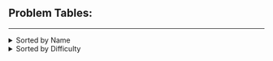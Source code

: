 ## Problem Tables:
***
<details><summary>Sorted by Name</summary>

| Problem | Difficulty | Language(s) |
| --- | --- | --- |
| [Autori](https://open.kattis.com/problems/autori) | 1.3 | [C++](https://github.com/JHansen2000/Kattis-Problems/blob/main/C%2B%2B/Autori/autori.cpp) |
| [Bela](https://open.kattis.com/problems/bela) | 1.4 | [C++](https://github.com/JHansen2000/Kattis-Problems/blob/main/C%2B%2B/Bela/bela.cpp) |
| [Betting](https://open.kattis.com/problems/betting) | 1.3 | [C++](https://github.com/JHansen2000/Kattis-Problems/blob/main/C%2B%2B/Betting/betting.cpp) |
| [Bijele](https://open.kattis.com/problems/bijele) | 1.4 | [C++](https://github.com/JHansen2000/Kattis-Problems/blob/main/C%2B%2B/Bijele/bijele.cpp) |
| [Cold-puter Science](https://open.kattis.com/problems/cold) | 1.4 | [C++](https://github.com/JHansen2000/Kattis-Problems/blob/main/C%2B%2B/Cold-puter%20Science/cold.cpp) |
| [Digit Swap](https://open.kattis.com/problems/digitswap) | 1.3 | [C++](https://github.com/JHansen2000/Kattis-Problems/blob/main/C%2B%2B/Digit%20Swap/digitswap.cpp) |
| [Echo Echo Echo](https://open.kattis.com/problems/echoechoecho) | 1.3 | [C++](https://github.com/JHansen2000/Kattis-Problems/blob/main/C%2B%2B/Echo%20Echo%20Echo/echoechoecho.cpp) |
| [Electrical Outlets](https://open.kattis.com/problems/electricaloutlets) | 1.4 | [C++](https://github.com/JHansen2000/Kattis-Problems/blob/main/C%2B%2B/Electrical%20Outlets/electricaloutlets.cpp) |
| [FYI](https://open.kattis.com/problems/fyi) | 1.3 | [C++](https://github.com/JHansen2000/Kattis-Problems/blob/main/C%2B%2B/FYI/fyi.cpp) |
| [Finding An A](https://open.kattis.com/problems/findingana) | 1.3 | [C++](https://github.com/JHansen2000/Kattis-Problems/blob/main/C%2B%2B/Finding%20An%20A/findingana.cpp) |
| [Greetings!](https://open.kattis.com/problems/greetings2) | 1.3 | [C++](https://github.com/JHansen2000/Kattis-Problems/blob/main/C%2B%2B/Greetings!/greetings2.cpp) |
| [Jack-](https://open.kattis.com/problems/jackolanternjuxtaposition) | 1.3 | [C++](https://github.com/JHansen2000/Kattis-Problems/blob/main/C%2B%2B/Jack-/jackolanternjuxtaposition.cpp) |
| [Janitor Troubles](https://open.kattis.com/problems/janitortroubles) | 1.5 | [C++](https://github.com/JHansen2000/Kattis-Problems/blob/main/C%2B%2B/Janitor%20Troubles/janitortroubles.cpp) |
| [Jumbo Javelin](https://open.kattis.com/problems/jumbojavelin) | 1.3 | [C++](https://github.com/JHansen2000/Kattis-Problems/blob/main/C%2B%2B/Jumbo%20Javelin/jumbojavelin.cpp) |
| [Knight Packing](https://open.kattis.com/problems/knightpacking) | 1.3 | [C++](https://github.com/JHansen2000/Kattis-Problems/blob/main/C%2B%2B/Knight%20Packing/knightpacking.cpp) |
| [Knot Knowledge](https://open.kattis.com/problems/knotknowledge) | 1.4 | [C++](https://github.com/JHansen2000/Kattis-Problems/blob/main/C%2B%2B/Knot%20Knowledge/knotknowledge.cpp) |
| [Magic Trick](https://open.kattis.com/problems/magictrick) | 1.4 | [C++](https://github.com/JHansen2000/Kattis-Problems/blob/main/C%2B%2B/Magic%20Trick/magictrick.cpp) |
| [N-sum](https://open.kattis.com/problems/nsum) | 1.4 | [C++](https://github.com/JHansen2000/Kattis-Problems/blob/main/C%2B%2B/N-sum/nsum.cpp) |
| [Nasty Hacks](https://open.kattis.com/problems/nastyhacks) | 1.4 | [C++](https://github.com/JHansen2000/Kattis-Problems/blob/main/C%2B%2B/Nasty%20Hacks/nastyhacks.cpp) |
| [Odd Echo](https://open.kattis.com/problems/oddecho) | 1.3 | [C++](https://github.com/JHansen2000/Kattis-Problems/blob/main/C%2B%2B/Odd%20Echo/oddecho.cpp) |
| [Oddities](https://open.kattis.com/problems/oddities) | 1.4 | [C++](https://github.com/JHansen2000/Kattis-Problems/blob/main/C%2B%2B/Oddities/oddities.cpp) |
| [Pet](https://open.kattis.com/problems/pet) | 1.4 | [C++](https://github.com/JHansen2000/Kattis-Problems/blob/main/C%2B%2B/Pet/pet.cpp) |
| [Planina](https://open.kattis.com/problems/planina) | 1.4 | [C++](https://github.com/JHansen2000/Kattis-Problems/blob/main/C%2B%2B/Planina/planina.cpp) |
| [Pokechat](https://open.kattis.com/problems/pokechat) | 1.4 | [C++](https://github.com/JHansen2000/Kattis-Problems/blob/main/C%2B%2B/Pokechat/pokechat.cpp) |
| [Pot](https://open.kattis.com/problems/pot) | 1.5 | [C++](https://github.com/JHansen2000/Kattis-Problems/blob/main/C%2B%2B/Pot/pot.cpp) |
| [Quadrant Selection](https://open.kattis.com/problems/quadrant) | 1.3 | [C++](https://github.com/JHansen2000/Kattis-Problems/blob/main/C%2B%2B/Quadrant%20Selection/quadrant.cpp) |
| [Quality-Adjusted Life-Year](https://open.kattis.com/problems/qaly) | 1.4 | [C++](https://github.com/JHansen2000/Kattis-Problems/blob/main/C%2B%2B/Quality-Adjusted%20Life-Year/qaly.cpp) |
| [R2](https://open.kattis.com/problems/r2) | 1.4 | [C++](https://github.com/JHansen2000/Kattis-Problems/blob/main/C%2B%2B/R2/r2.cpp) |
| [Rating Problems](https://open.kattis.com/problems/ratingproblems) | 1.4 | [C++](https://github.com/JHansen2000/Kattis-Problems/blob/main/C%2B%2B/Rating%20Problems/ratingproblems.cpp) |
| [Shattered Cake](https://open.kattis.com/problems/shatteredcake) | 1.4 | [C++](https://github.com/JHansen2000/Kattis-Problems/blob/main/C%2B%2B/Shattered%20Cake/shatteredcake.cpp) |
| [Sibice](https://open.kattis.com/problems/sibice) | 1.5 | [C++](https://github.com/JHansen2000/Kattis-Problems/blob/main/C%2B%2B/Sibice/sibice.cpp) |
| [Solving for Carrots](https://open.kattis.com/problems/carrots) | 1.4 | [C++](https://github.com/JHansen2000/Kattis-Problems/blob/main/C%2B%2B/Solving%20for%20Carrots/carrots.cpp) |
| [Sort Two Numbers](https://open.kattis.com/problems/sorttwonumbers) | 1.4 | [C++](https://github.com/JHansen2000/Kattis-Problems/blob/main/C%2B%2B/Sort%20Two%20Numbers/sorttwonumbers.cpp) |
| [Stuck In A Time Loop](https://open.kattis.com/problems/timeloop) | 1.3 | [C++](https://github.com/JHansen2000/Kattis-Problems/blob/main/C%2B%2B/Stuck%20In%20A%20Time%20Loop/timeloop.cpp) |
| [Take Two Stones](https://open.kattis.com/problems/twostones) | 1.4 | [C++](https://github.com/JHansen2000/Kattis-Problems/blob/main/C%2B%2B/Take%20Two%20Stones/twostones.cpp) |
| [Tarifa](https://open.kattis.com/problems/tarifa) | 1.5 | [C++](https://github.com/JHansen2000/Kattis-Problems/blob/main/C%2B%2B/Tarifa/tarifa.cpp) |
| [Triangle Area](https://open.kattis.com/problems/triarea) | 1.4 | [C++](https://github.com/JHansen2000/Kattis-Problems/blob/main/C%2B%2B/Triangle%20Area/triarea.cpp) |
| [Two-sum](https://open.kattis.com/problems/twosum) | 1.4 | [C++](https://github.com/JHansen2000/Kattis-Problems/blob/main/C%2B%2B/Two-sum/twosum.cpp) |
| [Which is Greater?](https://open.kattis.com/problems/whichisgreater) | 1.4 | [C++](https://github.com/JHansen2000/Kattis-Problems/blob/main/C%2B%2B/Which%20is%20Greater?/whichisgreater.cpp) |
</details>

<details><summary>Sorted by Difficulty</summary>

| Problem | Difficulty | Language(s) |
| --- | --- | --- |
| [Betting](https://open.kattis.com/problems/betting) | 1.3 | [C++](https://github.com/JHansen2000/Kattis-Problems/blob/main/C%2B%2B/Betting/betting.cpp) |
| [Jumbo Javelin](https://open.kattis.com/problems/jumbojavelin) | 1.3 | [C++](https://github.com/JHansen2000/Kattis-Problems/blob/main/C%2B%2B/Jumbo%20Javelin/jumbojavelin.cpp) |
| [Knight Packing](https://open.kattis.com/problems/knightpacking) | 1.3 | [C++](https://github.com/JHansen2000/Kattis-Problems/blob/main/C%2B%2B/Knight%20Packing/knightpacking.cpp) |
| [Stuck In A Time Loop](https://open.kattis.com/problems/timeloop) | 1.3 | [C++](https://github.com/JHansen2000/Kattis-Problems/blob/main/C%2B%2B/Stuck%20In%20A%20Time%20Loop/timeloop.cpp) |
| [Quadrant Selection](https://open.kattis.com/problems/quadrant) | 1.3 | [C++](https://github.com/JHansen2000/Kattis-Problems/blob/main/C%2B%2B/Quadrant%20Selection/quadrant.cpp) |
| [Finding An A](https://open.kattis.com/problems/findingana) | 1.3 | [C++](https://github.com/JHansen2000/Kattis-Problems/blob/main/C%2B%2B/Finding%20An%20A/findingana.cpp) |
| [Digit Swap](https://open.kattis.com/problems/digitswap) | 1.3 | [C++](https://github.com/JHansen2000/Kattis-Problems/blob/main/C%2B%2B/Digit%20Swap/digitswap.cpp) |
| [Echo Echo Echo](https://open.kattis.com/problems/echoechoecho) | 1.3 | [C++](https://github.com/JHansen2000/Kattis-Problems/blob/main/C%2B%2B/Echo%20Echo%20Echo/echoechoecho.cpp) |
| [Autori](https://open.kattis.com/problems/autori) | 1.3 | [C++](https://github.com/JHansen2000/Kattis-Problems/blob/main/C%2B%2B/Autori/autori.cpp) |
| [Greetings!](https://open.kattis.com/problems/greetings2) | 1.3 | [C++](https://github.com/JHansen2000/Kattis-Problems/blob/main/C%2B%2B/Greetings!/greetings2.cpp) |
| [Jack-](https://open.kattis.com/problems/jackolanternjuxtaposition) | 1.3 | [C++](https://github.com/JHansen2000/Kattis-Problems/blob/main/C%2B%2B/Jack-/jackolanternjuxtaposition.cpp) |
| [Odd Echo](https://open.kattis.com/problems/oddecho) | 1.3 | [C++](https://github.com/JHansen2000/Kattis-Problems/blob/main/C%2B%2B/Odd%20Echo/oddecho.cpp) |
| [FYI](https://open.kattis.com/problems/fyi) | 1.3 | [C++](https://github.com/JHansen2000/Kattis-Problems/blob/main/C%2B%2B/FYI/fyi.cpp) |
| [N-sum](https://open.kattis.com/problems/nsum) | 1.4 | [C++](https://github.com/JHansen2000/Kattis-Problems/blob/main/C%2B%2B/N-sum/nsum.cpp) |
| [Bela](https://open.kattis.com/problems/bela) | 1.4 | [C++](https://github.com/JHansen2000/Kattis-Problems/blob/main/C%2B%2B/Bela/bela.cpp) |
| [Take Two Stones](https://open.kattis.com/problems/twostones) | 1.4 | [C++](https://github.com/JHansen2000/Kattis-Problems/blob/main/C%2B%2B/Take%20Two%20Stones/twostones.cpp) |
| [Sort Two Numbers](https://open.kattis.com/problems/sorttwonumbers) | 1.4 | [C++](https://github.com/JHansen2000/Kattis-Problems/blob/main/C%2B%2B/Sort%20Two%20Numbers/sorttwonumbers.cpp) |
| [Nasty Hacks](https://open.kattis.com/problems/nastyhacks) | 1.4 | [C++](https://github.com/JHansen2000/Kattis-Problems/blob/main/C%2B%2B/Nasty%20Hacks/nastyhacks.cpp) |
| [Solving for Carrots](https://open.kattis.com/problems/carrots) | 1.4 | [C++](https://github.com/JHansen2000/Kattis-Problems/blob/main/C%2B%2B/Solving%20for%20Carrots/carrots.cpp) |
| [Pokechat](https://open.kattis.com/problems/pokechat) | 1.4 | [C++](https://github.com/JHansen2000/Kattis-Problems/blob/main/C%2B%2B/Pokechat/pokechat.cpp) |
| [Two-sum](https://open.kattis.com/problems/twosum) | 1.4 | [C++](https://github.com/JHansen2000/Kattis-Problems/blob/main/C%2B%2B/Two-sum/twosum.cpp) |
| [Bijele](https://open.kattis.com/problems/bijele) | 1.4 | [C++](https://github.com/JHansen2000/Kattis-Problems/blob/main/C%2B%2B/Bijele/bijele.cpp) |
| [Shattered Cake](https://open.kattis.com/problems/shatteredcake) | 1.4 | [C++](https://github.com/JHansen2000/Kattis-Problems/blob/main/C%2B%2B/Shattered%20Cake/shatteredcake.cpp) |
| [Cold-puter Science](https://open.kattis.com/problems/cold) | 1.4 | [C++](https://github.com/JHansen2000/Kattis-Problems/blob/main/C%2B%2B/Cold-puter%20Science/cold.cpp) |
| [Which is Greater?](https://open.kattis.com/problems/whichisgreater) | 1.4 | [C++](https://github.com/JHansen2000/Kattis-Problems/blob/main/C%2B%2B/Which%20is%20Greater?/whichisgreater.cpp) |
| [Pet](https://open.kattis.com/problems/pet) | 1.4 | [C++](https://github.com/JHansen2000/Kattis-Problems/blob/main/C%2B%2B/Pet/pet.cpp) |
| [Quality-Adjusted Life-Year](https://open.kattis.com/problems/qaly) | 1.4 | [C++](https://github.com/JHansen2000/Kattis-Problems/blob/main/C%2B%2B/Quality-Adjusted%20Life-Year/qaly.cpp) |
| [Knot Knowledge](https://open.kattis.com/problems/knotknowledge) | 1.4 | [C++](https://github.com/JHansen2000/Kattis-Problems/blob/main/C%2B%2B/Knot%20Knowledge/knotknowledge.cpp) |
| [Magic Trick](https://open.kattis.com/problems/magictrick) | 1.4 | [C++](https://github.com/JHansen2000/Kattis-Problems/blob/main/C%2B%2B/Magic%20Trick/magictrick.cpp) |
| [Triangle Area](https://open.kattis.com/problems/triarea) | 1.4 | [C++](https://github.com/JHansen2000/Kattis-Problems/blob/main/C%2B%2B/Triangle%20Area/triarea.cpp) |
| [Oddities](https://open.kattis.com/problems/oddities) | 1.4 | [C++](https://github.com/JHansen2000/Kattis-Problems/blob/main/C%2B%2B/Oddities/oddities.cpp) |
| [Planina](https://open.kattis.com/problems/planina) | 1.4 | [C++](https://github.com/JHansen2000/Kattis-Problems/blob/main/C%2B%2B/Planina/planina.cpp) |
| [Electrical Outlets](https://open.kattis.com/problems/electricaloutlets) | 1.4 | [C++](https://github.com/JHansen2000/Kattis-Problems/blob/main/C%2B%2B/Electrical%20Outlets/electricaloutlets.cpp) |
| [Rating Problems](https://open.kattis.com/problems/ratingproblems) | 1.4 | [C++](https://github.com/JHansen2000/Kattis-Problems/blob/main/C%2B%2B/Rating%20Problems/ratingproblems.cpp) |
| [R2](https://open.kattis.com/problems/r2) | 1.4 | [C++](https://github.com/JHansen2000/Kattis-Problems/blob/main/C%2B%2B/R2/r2.cpp) |
| [Tarifa](https://open.kattis.com/problems/tarifa) | 1.5 | [C++](https://github.com/JHansen2000/Kattis-Problems/blob/main/C%2B%2B/Tarifa/tarifa.cpp) |
| [Janitor Troubles](https://open.kattis.com/problems/janitortroubles) | 1.5 | [C++](https://github.com/JHansen2000/Kattis-Problems/blob/main/C%2B%2B/Janitor%20Troubles/janitortroubles.cpp) |
| [Sibice](https://open.kattis.com/problems/sibice) | 1.5 | [C++](https://github.com/JHansen2000/Kattis-Problems/blob/main/C%2B%2B/Sibice/sibice.cpp) |
| [Pot](https://open.kattis.com/problems/pot) | 1.5 | [C++](https://github.com/JHansen2000/Kattis-Problems/blob/main/C%2B%2B/Pot/pot.cpp) |
